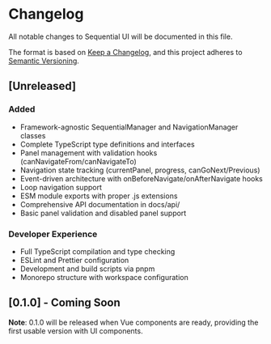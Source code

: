# Changelog

All notable changes to Sequential UI will be documented in this file.

The format is based on [Keep a Changelog](https://keepachangelog.com/en/1.0.0/),
and this project adheres to [Semantic Versioning](https://semver.org/spec/v2.0.0.html).

## [Unreleased]

### Added
- Framework-agnostic SequentialManager and NavigationManager classes
- Complete TypeScript type definitions and interfaces
- Panel management with validation hooks (canNavigateFrom/canNavigateTo)
- Navigation state tracking (currentPanel, progress, canGoNext/Previous)
- Event-driven architecture with onBeforeNavigate/onAfterNavigate hooks
- Loop navigation support
- ESM module exports with proper .js extensions
- Comprehensive API documentation in docs/api/
- Basic panel validation and disabled panel support

### Developer Experience
- Full TypeScript compilation and type checking
- ESLint and Prettier configuration
- Development and build scripts via pnpm
- Monorepo structure with workspace configuration

## [0.1.0] - Coming Soon

**Note**: 0.1.0 will be released when Vue components are ready, providing the first usable version with UI components.